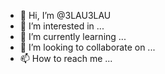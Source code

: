 - 👋 Hi, I’m @3LAU3LAU
- 👀 I’m interested in ...
- 🌱 I’m currently learning ...
- 💞️ I’m looking to collaborate on ...
- 📫 How to reach me ...

<!---
3LAU3LAU/3LAU3LAU is a ✨ special ✨ repository because its `README.md` (this file) appears on your GitHub profile.
You can click the Preview link to take a look at your changes.
--->
